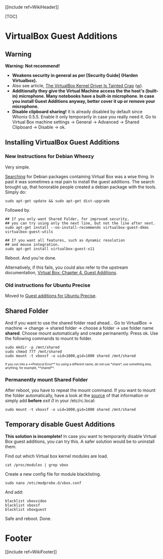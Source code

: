 [[include ref=WikiHeader]]

[TOC]

# VirtualBox Guest Additions #
## Warning ##
**Warning: Not recommend!**

 * **Weakens security in general as per [Security Guide] (Harden Virtualbox).**
 * Also see article, [The VirtualBox Kernel Driver Is Tainted Crap](http://www.phoronix.com/scan.php?page=news_item&px=OTk5Mw) ([w](...)).
 * **Additionally they give the Virtual Machine access the the host's (built-in) microphone. Many notebooks have a built-in microphone. In case you install Guest Additions anyway, better cover it up or remove your microphone.**
 * **Disable clipboard sharing!** It is already disabled by default since Whonix 0.5.5. Enable it only temporarily in case you really need it. Go to Virtual Box machine settings -> General -> Advanced -> Shared Clipboard -> Disable -> ok.

## Installing VirtualBox Guest Additions ##
### New Instructions for Debian Wheezy ###
Very simple.

[Searching](http://packages.debian.org/search?searchon=names&keywords=virtualbox) for Debian packages containing Virtual Box was a wise thing. In past it was sometimes a real pain to install the guest additions. The search brought up, that honorable people created a debian package with the tools. Simply do:

    sudo apt-get update && sudo apt-get dist-upgrade

Followed by.

    ## If you only want Shared Folder, for improved security,
    ## you can try using only the next line, but not the line after next.
    sudo apt-get install --no-install-recommends virtualbox-guest-dkms virtualbox-guest-utils

    ## If you want all features, such as dynamic resolution
    ## and mouse integration.
    sudo apt-get install virtualbox-guest-x11

Reboot. And you're done.

Alternatively, if this fails, you could also refer to the upstream documentation, [Virtual Box: Chapter 4. Guest Additions](https://www.virtualbox.org/manual/ch04.html).

### Old instructions for Ubuntu Precise ###
Moved to [Guest additions for Ubuntu Precise](https://sourceforge.net/p/whonix/wiki/Ubuntu/#guest-additions-for-ubuntu).

## Shared Folder ##
And if you want to use the shared folder read ahead... Go to VirtualBox -> machine -> change -> shared folder -> choose a folder -> use folder name **shared**. Choose mount automatically and create permanently. Press ok. Use the following commands to mount to folder.

    sudo mkdir -p /mnt/shared
    sudo chmod 777 /mnt/shared
    sudo mount -t vboxsf -o uid=1000,gid=1000 shared /mnt/shared

<font size="-3">
If you run into a **Protocol Error** try using a different name, do not use *share*, use something else, anything, for example, **shared**.
</font>

### Permanently mount Shared Folder ###
After reboot, you have to repeat the mount command. If you want to mount the folder automatically, have a look at the [source](https://help.ubuntu.com/community/VirtualBox/SharedFolders) of that information or simply add **before** *exit 0* in your /etc/rc.local:

    sudo mount -t vboxsf -o uid=1000,gid=1000 shared /mnt/shared

## Temporary disable Guest Additions ##
**This solution is incomplete!** In case you want to temporarily disable Virtual Box guest additions, you can try this. A safer solution would be to uninstall them.

Find out which Virtual box kernel modules are load.

    cat /proc/modules | grep vbox

Create a new config file for module blacklisting.

    sudo nano /etc/modprobe.d/vbox.conf

And add:

    blacklist vboxvideo
    blacklist vboxsf
    blacklist vboxguest

Safe and reboot. Done.

# Footer #
[[include ref=WikiFooter]]